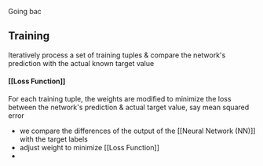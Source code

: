 Going bac
## Training
Iteratively process a set of training tuples & compare the network's prediction with the actual known target value
#### [[Loss Function]]
For each training tuple, the weights are modified to minimize the loss between the network's prediction & actual target value, say mean squared error
- we compare the differences of the output of the [[Neural Network (NN)]] with the target labels
- adjust weight to minimize [[Loss Function]]
- 